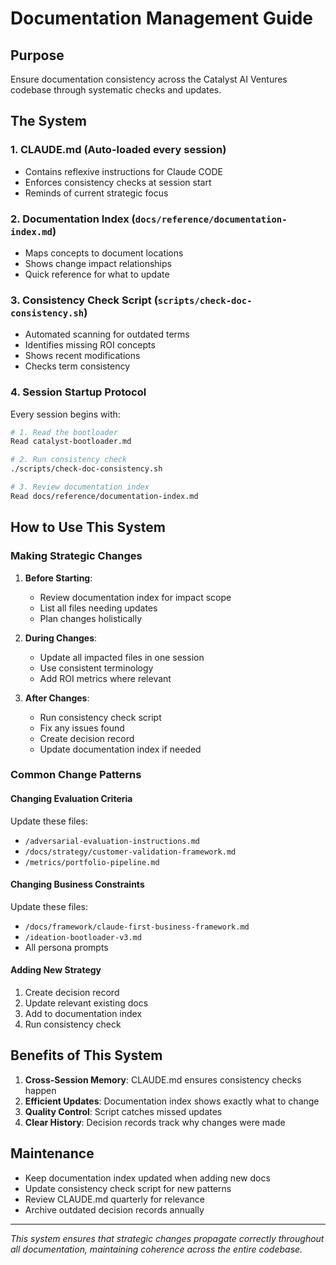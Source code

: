 # Documentation Management Guide

## Purpose
Ensure documentation consistency across the Catalyst AI Ventures codebase through systematic checks and updates.

## The System

### 1. **CLAUDE.md** (Auto-loaded every session)
- Contains reflexive instructions for Claude CODE
- Enforces consistency checks at session start
- Reminds of current strategic focus

### 2. **Documentation Index** (`docs/reference/documentation-index.md`)
- Maps concepts to document locations
- Shows change impact relationships
- Quick reference for what to update

### 3. **Consistency Check Script** (`scripts/check-doc-consistency.sh`)
- Automated scanning for outdated terms
- Identifies missing ROI concepts
- Shows recent modifications
- Checks term consistency

### 4. **Session Startup Protocol**
Every session begins with:
```bash
# 1. Read the bootloader
Read catalyst-bootloader.md

# 2. Run consistency check
./scripts/check-doc-consistency.sh

# 3. Review documentation index
Read docs/reference/documentation-index.md
```

## How to Use This System

### Making Strategic Changes

1. **Before Starting**:
   - Review documentation index for impact scope
   - List all files needing updates
   - Plan changes holistically

2. **During Changes**:
   - Update all impacted files in one session
   - Use consistent terminology
   - Add ROI metrics where relevant

3. **After Changes**:
   - Run consistency check script
   - Fix any issues found
   - Create decision record
   - Update documentation index if needed

### Common Change Patterns

#### Changing Evaluation Criteria
Update these files:
- `/adversarial-evaluation-instructions.md`
- `/docs/strategy/customer-validation-framework.md`
- `/metrics/portfolio-pipeline.md`

#### Changing Business Constraints
Update these files:
- `/docs/framework/claude-first-business-framework.md`
- `/ideation-bootloader-v3.md`
- All persona prompts

#### Adding New Strategy
1. Create decision record
2. Update relevant existing docs
3. Add to documentation index
4. Run consistency check

## Benefits of This System

1. **Cross-Session Memory**: CLAUDE.md ensures consistency checks happen
2. **Efficient Updates**: Documentation index shows exactly what to change
3. **Quality Control**: Script catches missed updates
4. **Clear History**: Decision records track why changes were made

## Maintenance

- Keep documentation index updated when adding new docs
- Update consistency check script for new patterns
- Review CLAUDE.md quarterly for relevance
- Archive outdated decision records annually

---

*This system ensures that strategic changes propagate correctly throughout all documentation, maintaining coherence across the entire codebase.*